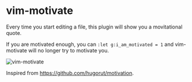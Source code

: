 # vim-motivate

Every time you start editing a file, this plugin will show
you a movitational quote.

If you are motivated enough, you can `:let g:i_am_motivated = 1` and
vim-motivate will no longer try to motivate you.

![vim-motivate](https://i.imgur.com/PpQNqXp.png)

Inspired from <https://github.com/hugorut/motivation>.
